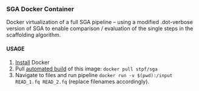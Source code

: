 ### SGA Docker Container

Docker virtualization of a full SGA pipeline – using a modified .dot-verbose version of SGA to enable comparison / evaluation of the single steps in the scaffolding algorithm.

#### USAGE
1. [Install](https://docs.docker.com/installation/) Docker
2. Pull [automated build](https://docs.docker.com/docker-hub/builds/) of this image: `docker pull stpf/sga`
3. Navigate to files and run pipeline `docker run -v $(pwd):/input READ_1.fq READ_2.fq` (replace filenames accordingly).
